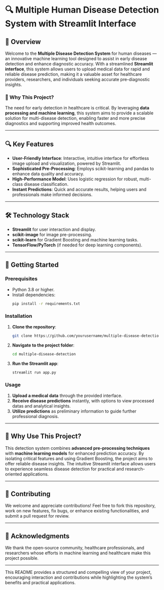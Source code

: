 # 🔍 Multiple Human Disease Detection System with Streamlit Interface

## 🚀 Overview
Welcome to the **Multiple Disease Detection System** for human diseases — an innovative machine learning tool designed to assist in early disease detection and enhance diagnostic accuracy. With a streamlined **Streamlit interface**, this system allows users to upload medical data for rapid and reliable disease prediction, making it a valuable asset for healthcare providers, researchers, and individuals seeking accurate pre-diagnostic insights.

### 🌟 Why This Project?
The need for early detection in healthcare is critical. By leveraging **data processing and machine learning**, this system aims to provide a scalable solution for multi-disease detection, enabling faster and more precise diagnostics and supporting improved health outcomes.

---

## 🔍 Key Features
- **User-Friendly Interface**: Interactive, intuitive interface for effortless image upload and visualization, powered by Streamlit.
- **Sophisticated Pre-Processing**: Employs scikit-learning and pandas to enhance data quality and accuracy.
- **High-Performance Model**: Uses logistic regression for robust, multi-class disease classification.
- **Instant Predictions**: Quick and accurate results, helping users and professionals make informed decisions.

---

## 🛠️ Technology Stack
- **Streamlit** for user interaction and display.
- **scikit-image** for image pre-processing.
- **scikit-learn** for Gradient Boosting and machine learning tasks.
- **TensorFlow/PyTorch** (if needed for deep learning components).

---

## 🌟 Getting Started

### Prerequisites
- Python 3.8 or higher.
- Install dependencies:
  ```bash
  pip install -r requirements.txt
  ```

### Installation
1. **Clone the repository**:
   ```bash
   git clone https://github.com/yourusername/multiple-disease-detection.git
   ```
2. **Navigate to the project folder**:
   ```bash
   cd multiple-disease-detection
   ```
3. **Run the Streamlit app**:
   ```bash
   streamlit run app.py
   ```

### Usage
1. **Upload a medical data** through the provided interface.
2. **Receive disease predictions** instantly, with options to view processed datas and analytical insights.
3. **Utilize predictions** as preliminary information to guide further professional diagnosis.

---

## 🎯 Why Use This Project?
This detection system combines **advanced pre-processing techniques** with **machine learning models** for enhanced prediction accuracy. By isolating critical features and using Gradient Boosting, the project aims to offer reliable disease insights. The intuitive Streamlit interface allows users to experience seamless disease detection for practical and research-oriented applications.

---

## 🤝 Contributing

We welcome and appreciate contributions! Feel free to fork this repository, work on new features, fix bugs, or enhance existing functionalities, and submit a pull request for review.

---

## 🙏 Acknowledgments
We thank the open-source community, healthcare professionals, and researchers whose efforts in machine learning and healthcare make this project possible.

---

This README provides a structured and compelling view of your project, encouraging interaction and contributions while highlighting the system’s benefits and practical applications.
